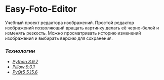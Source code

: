 # Easy-Foto-Editor
Учебный проект редактора изображений.
Простой редактор изображений позволяющий вращать картинку делать её черно-белой и изменять резкость. Можно просматривать историю изменений изображения и выбирать версию для сохранения.

### _Технологии_
 - _[Python 3.9.7](https://docs.python.org/3/)_
 - _[Pillow 9.0.1](https://pillow.readthedocs.io/en/stable/index.html)_
 - _[PyQt5 5.15.6](https://pypi.org/project/PyQt5/)_
